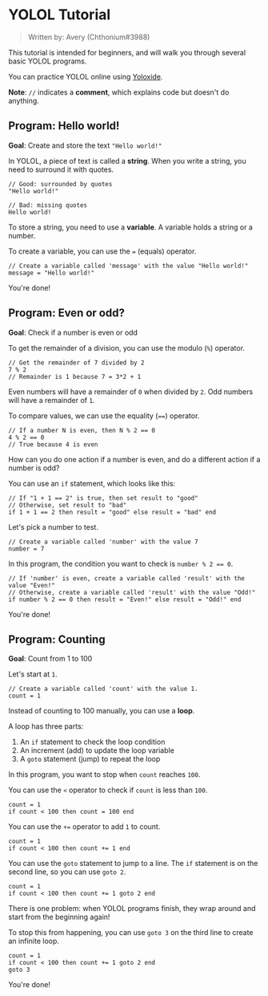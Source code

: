 # YOLOL Tutorial

> Written by: Avery (Chthonium#3988)

This tutorial is intended for beginners, and will walk you through several basic YOLOL programs.

You can practice YOLOL online using [Yoloxide](https://yoloxide.cylon.xyz/).

**Note**: `//` indicates a **comment**, which explains code but doesn't do anything.

## Program: Hello world!

**Goal**: Create and store the text `"Hello world!"`

In YOLOL, a piece of text is called a **string**. When you write a string, you need to surround it with quotes.

```
// Good: surrounded by quotes
"Hello world!"

// Bad: missing quotes
Hello world!
```

To store a string, you need to use a **variable**. A variable holds a string or a number.

To create a variable, you can use the `=` (equals) operator.

```
// Create a variable called 'message' with the value "Hello world!"
message = "Hello world!"
```

You're done!

## Program: Even or odd?

**Goal**: Check if a number is even or odd

To get the remainder of a division, you can use the modulo (`%`) operator.

```
// Get the remainder of 7 divided by 2
7 % 2
// Remainder is 1 because 7 = 3*2 + 1
```

Even numbers will have a remainder of `0` when divided by `2`. Odd numbers will have a remainder of `1`.

To compare values, we can use the equality (`==`) operator.

```
// If a number N is even, then N % 2 == 0
4 % 2 == 0
// True because 4 is even
```

How can you do one action if a number is even, and do a different action if a number is odd?

You can use an `if` statement, which looks like this:

```
// If "1 + 1 == 2" is true, then set result to "good"
// Otherwise, set result to "bad"
if 1 + 1 == 2 then result = "good" else result = "bad" end
```

Let's pick a number to test.

```
// Create a variable called 'number' with the value 7
number = 7
```

In this program, the condition you want to check is `number % 2 == 0`.

```
// If 'number' is even, create a variable called 'result' with the value "Even!"
// Otherwise, create a variable called 'result' with the value "Odd!"
if number % 2 == 0 then result = "Even!" else result = "Odd!" end
```

You're done!

## Program: Counting

**Goal**: Count from 1 to 100

Let's start at `1`.

```
// Create a variable called 'count' with the value 1.
count = 1
```

Instead of counting to 100 manually, you can use a **loop**.

A loop has three parts:

1) An `if` statement to check the loop condition
2) An increment (add) to update the loop variable
3) A `goto` statement (jump) to repeat the loop

In this program, you want to stop when `count` reaches `100`.

You can use the `<` operator to check if `count` is less than `100`.

```
count = 1
if count < 100 then count = 100 end
```

You can use the `+=` operator to add `1` to count.

```
count = 1
if count < 100 then count += 1 end
```

You can use the `goto` statement to jump to a line. The `if` statement is on the second line, so you can use `goto 2`.

```
count = 1
if count < 100 then count += 1 goto 2 end
```

There is one problem: when YOLOL programs finish, they wrap around and start from the beginning again!

To stop this from happening, you can use `goto 3` on the third line to create an infinite loop.

```
count = 1
if count < 100 then count += 1 goto 2 end
goto 3
```

You're done!
